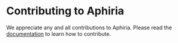 # Contributing to Aphiria

We appreciate any and all contributions to Aphiria.  Please read the [documentation](https://www.aphiria.com/docs/contributing) to learn how to contribute.
